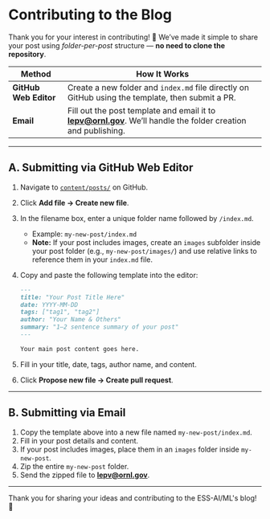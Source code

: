 # Contributing to the Blog

Thank you for your interest in contributing! 🎉
We’ve made it simple to share your post using *folder-per-post* structure — **no need to clone the repository**.

| Method | How It Works |
|--------|---------------|
| **GitHub Web Editor** | Create a new folder and `index.md` file directly on GitHub using the template, then submit a PR. |
| **Email** | Fill out the post template and email it to **lepv@ornl.gov**. We’ll handle the folder creation and publishing. |

---

## A. Submitting via GitHub Web Editor

1. Navigate to [`content/posts/`](https://github.com/ess-aiml/blogs/tree/main/content/posts) on GitHub.
2. Click **Add file → Create new file**.
3. In the filename box, enter a unique folder name followed by `/index.md`.
   - Example: `my-new-post/index.md`
   - **Note:** If your post includes images, create an `images` subfolder inside your post folder (e.g., `my-new-post/images/`) and use relative links to reference them in your `index.md` file.
4. Copy and paste the following template into the editor:

    ```markdown
    ---
    title: "Your Post Title Here"
    date: YYYY-MM-DD
    tags: ["tag1", "tag2"]
    author: "Your Name & Others"
    summary: "1–2 sentence summary of your post"
    ---

    Your main post content goes here.
    ```

5. Fill in your title, date, tags, author name, and content.
6. Click **Propose new file → Create pull request**.

---

## B. Submitting via Email

1. Copy the template above into a new file named `my-new-post/index.md`.
2. Fill in your post details and content.
3. If your post includes images, place them in an `images` folder inside `my-new-post`.
4. Zip the entire `my-new-post` folder.
5. Send the zipped file to **lepv@ornl.gov**.

---

Thank you for sharing your ideas and contributing to the ESS-AI/ML's blog! 🚀
